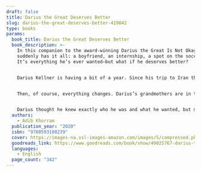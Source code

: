 ```yaml
---
draft: false
title: Darius the Great Deserves Better
slug: darius-the-great-deserves-better-419842
type: books
params:
  book_title: Darius the Great Deserves Better
  book_description: >-
    In this companion to the award-winning Darius the Great Is Not Okay, Darius
    suddenly has it all: a boyfriend, an internship, a spot on the soccer team.
    It’s everything he’s ever wanted–but what if he deserves better?


    Darius Kellner is having a bit of a year. Since his trip to Iran this past spring, a lot has changed. He’s getting along with his dad, and his best friend Sohrab is only a Skype call away. Between his first boyfriend, Landon, his varsity soccer practices, and his internship at his favorite tea shop, Darius is feeling pretty okay. Like he finally knows what it means to be Darius Kellner.


    Then, of course, everything changes. Darius’s grandmothers are in town for a long visit while his dad is gone on business, and Darius isn’t sure whether they even like him. The internship isn’t what Darius thought it would be, and now he doesn’t know about turning tea into his career. He was sure he liked Landon, but when he starts hanging out with Chip–soccer teammate and best friend of Trent Bolger, epic bully–well, he’s just not so sure about Landon anymore, either.


    Darius thought he knew exactly who he was and what he wanted, but maybe he was wrong. Maybe he deserves better.
  authors:
    - Adib Khorram
  publication_year: "2020"
  isbn: "9780593108239"
  cover: https://images-na.ssl-images-amazon.com/images/S/compressed.photo.goodreads.com/books/1576517046i/49025767.jpg
  goodreads_link: https://www.goodreads.com/book/show/49025767-darius-the-great-deserves-better
  languages:
    - English
  page_count: "342"
---
```


